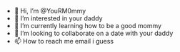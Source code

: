 - 👋 Hi, I’m @YouRM0mmy
- 👀 I’m interested in your daddy
- 🌱 I’m currently learning how to be a good mommy
- 💞️ I’m looking to collaborate on a date with your daddy
- 📫 How to reach me email i guess

<!---
YouRM0mmy/YouRM0mmy is a ✨ special ✨ repository because its `README.md` (this file) appears on your GitHub profile.
You can click the Preview link to take a look at your changes.
--->
